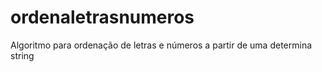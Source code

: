 # ordenaletrasnumeros
Algoritmo para ordenação de letras e números a partir de uma determina string
